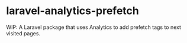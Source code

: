 # laravel-analytics-prefetch
WIP: A Laravel package that uses Analytics to add prefetch tags to next visited pages.
